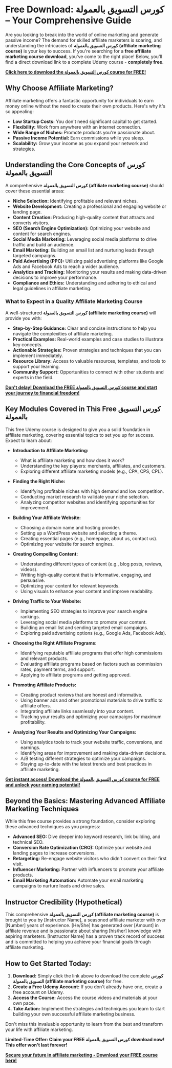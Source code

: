 # Free Download: كورس التسويق بالعمولة – Your Comprehensive Guide

Are you looking to break into the world of online marketing and generate passive income? The demand for skilled affiliate marketers is soaring, and understanding the intricacies of **كورس التسويق بالعمولة (affiliate marketing course)** is your key to success. If you're searching for a **free affiliate marketing course download**, you've come to the right place! Below, you'll find a direct download link to a complete Udemy course - **completely free**.

[**Click here to download the كورس التسويق بالعمولة course for FREE!**](https://udemywork.com/kurs-altswyq-balaml)

## Why Choose Affiliate Marketing?

Affiliate marketing offers a fantastic opportunity for individuals to earn money online without the need to create their own products. Here's why it's so appealing:

*   **Low Startup Costs:** You don't need significant capital to get started.
*   **Flexibility:** Work from anywhere with an internet connection.
*   **Wide Range of Niches:** Promote products you're passionate about.
*   **Passive Income Potential:** Earn commissions while you sleep.
*   **Scalability:** Grow your income as you expand your network and strategies.

## Understanding the Core Concepts of كورس التسويق بالعمولة

A comprehensive **كورس التسويق بالعمولة (affiliate marketing course)** should cover these essential areas:

*   **Niche Selection:** Identifying profitable and relevant niches.
*   **Website Development:** Creating a professional and engaging website or landing page.
*   **Content Creation:** Producing high-quality content that attracts and converts visitors.
*   **SEO (Search Engine Optimization):** Optimizing your website and content for search engines.
*   **Social Media Marketing:** Leveraging social media platforms to drive traffic and build an audience.
*   **Email Marketing:** Building an email list and nurturing leads through targeted campaigns.
*   **Paid Advertising (PPC):** Utilizing paid advertising platforms like Google Ads and Facebook Ads to reach a wider audience.
*   **Analytics and Tracking:** Monitoring your results and making data-driven decisions to improve your performance.
*   **Compliance and Ethics:** Understanding and adhering to ethical and legal guidelines in affiliate marketing.

### What to Expect in a Quality Affiliate Marketing Course

A well-structured **كورس التسويق بالعمولة (affiliate marketing course)** will provide you with:

*   **Step-by-Step Guidance:** Clear and concise instructions to help you navigate the complexities of affiliate marketing.
*   **Practical Examples:** Real-world examples and case studies to illustrate key concepts.
*   **Actionable Strategies:** Proven strategies and techniques that you can implement immediately.
*   **Resource Library:** Access to valuable resources, templates, and tools to support your learning.
*   **Community Support:** Opportunities to connect with other students and experts in the field.

[**Don't delay! Download the FREE كورس التسويق بالعمولة course and start your journey to financial freedom!**](https://udemywork.com/kurs-altswyq-balaml)

## Key Modules Covered in This Free كورس التسويق بالعمولة

This free Udemy course is designed to give you a solid foundation in affiliate marketing, covering essential topics to set you up for success. Expect to learn about:

*   **Introduction to Affiliate Marketing:**
    *   What is affiliate marketing and how does it work?
    *   Understanding the key players: merchants, affiliates, and customers.
    *   Exploring different affiliate marketing models (e.g., CPA, CPS, CPL).

*   **Finding the Right Niche:**
    *   Identifying profitable niches with high demand and low competition.
    *   Conducting market research to validate your niche selection.
    *   Analyzing competitor websites and identifying opportunities for improvement.

*   **Building Your Affiliate Website:**
    *   Choosing a domain name and hosting provider.
    *   Setting up a WordPress website and selecting a theme.
    *   Creating essential pages (e.g., homepage, about us, contact us).
    *   Optimizing your website for search engines.

*   **Creating Compelling Content:**
    *   Understanding different types of content (e.g., blog posts, reviews, videos).
    *   Writing high-quality content that is informative, engaging, and persuasive.
    *   Optimizing your content for relevant keywords.
    *   Using visuals to enhance your content and improve readability.

*   **Driving Traffic to Your Website:**
    *   Implementing SEO strategies to improve your search engine rankings.
    *   Leveraging social media platforms to promote your content.
    *   Building an email list and sending targeted email campaigns.
    *   Exploring paid advertising options (e.g., Google Ads, Facebook Ads).

*   **Choosing the Right Affiliate Programs:**
    *   Identifying reputable affiliate programs that offer high commissions and relevant products.
    *   Evaluating affiliate programs based on factors such as commission rates, payment terms, and support.
    *   Applying to affiliate programs and getting approved.

*   **Promoting Affiliate Products:**
    *   Creating product reviews that are honest and informative.
    *   Using banner ads and other promotional materials to drive traffic to affiliate offers.
    *   Integrating affiliate links seamlessly into your content.
    *   Tracking your results and optimizing your campaigns for maximum profitability.

*   **Analyzing Your Results and Optimizing Your Campaigns:**
    *   Using analytics tools to track your website traffic, conversions, and earnings.
    *   Identifying areas for improvement and making data-driven decisions.
    *   A/B testing different strategies to optimize your campaigns.
    *   Staying up-to-date with the latest trends and best practices in affiliate marketing.

[**Get instant access! Download the كورس التسويق بالعمولة course for FREE and unlock your earning potential!**](https://udemywork.com/kurs-altswyq-balaml)

## Beyond the Basics: Mastering Advanced Affiliate Marketing Techniques

While this free course provides a strong foundation, consider exploring these advanced techniques as you progress:

*   **Advanced SEO:** Dive deeper into keyword research, link building, and technical SEO.
*   **Conversion Rate Optimization (CRO):** Optimize your website and landing pages to increase conversions.
*   **Retargeting:** Re-engage website visitors who didn't convert on their first visit.
*   **Influencer Marketing:** Partner with influencers to promote your affiliate products.
*   **Email Marketing Automation:** Automate your email marketing campaigns to nurture leads and drive sales.

## Instructor Credibility (Hypothetical)

This comprehensive **كورس التسويق بالعمولة (affiliate marketing course)** is brought to you by [Instructor Name], a seasoned affiliate marketer with over [Number] years of experience. [He/She] has generated over [Amount] in affiliate revenue and is passionate about sharing [his/her] knowledge with aspiring marketers. [Instructor Name] has a proven track record of success and is committed to helping you achieve your financial goals through affiliate marketing.

## How to Get Started Today:

1.  **Download:** Simply click the link above to download the complete **كورس التسويق بالعمولة (affiliate marketing course)** for free.
2.  **Create a Free Udemy Account:** If you don't already have one, create a free account on Udemy.
3.  **Access the Course:** Access the course videos and materials at your own pace.
4.  **Take Action:** Implement the strategies and techniques you learn to start building your own successful affiliate marketing business.

Don't miss this invaluable opportunity to learn from the best and transform your life with affiliate marketing.

**Limited-Time Offer: Claim your FREE كورس التسويق بالعمولة download now! This offer won't last forever!**

[**Secure your future in affiliate marketing - Download your FREE course here!**](https://udemywork.com/kurs-altswyq-balaml)
